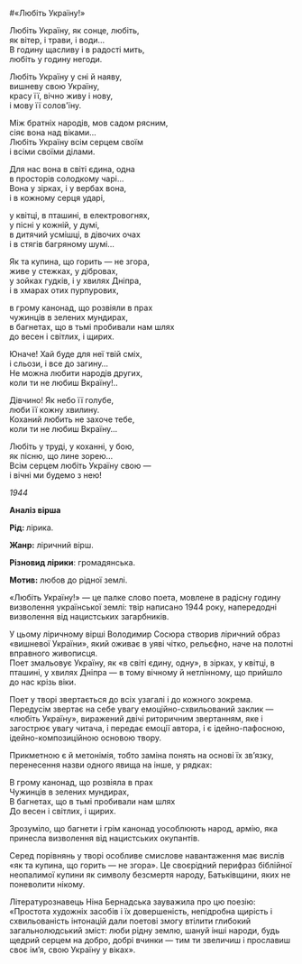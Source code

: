 #«Любіть Україну!»

<p><span style="font-weight: 400;">Любіть Україну, як сонце, любіть,&nbsp;</span><span style="font-weight: 400;"><br /></span><span style="font-weight: 400;">як вітер, і трави, і води&hellip;&nbsp;</span><span style="font-weight: 400;"><br /></span><span style="font-weight: 400;">В годину щасливу і в радості мить,&nbsp;</span><span style="font-weight: 400;"><br /></span><span style="font-weight: 400;">любіть у годину негоди.</span></p>
<p><span style="font-weight: 400;">Любіть Україну у сні й наяву,&nbsp;</span><span style="font-weight: 400;"><br /></span><span style="font-weight: 400;">вишневу свою Україну,&nbsp;</span><span style="font-weight: 400;"><br /></span><span style="font-weight: 400;">красу її, вічно живу і нову,&nbsp;</span><span style="font-weight: 400;"><br /></span><span style="font-weight: 400;">і мову її солов'їну.</span></p>
<p><span style="font-weight: 400;">Між братніх народів, мов садом рясним,&nbsp;</span><span style="font-weight: 400;"><br /></span><span style="font-weight: 400;">сіяє вона над віками&hellip;&nbsp;</span><span style="font-weight: 400;"><br /></span><span style="font-weight: 400;">Любіть Україну всім серцем своїм&nbsp;</span><span style="font-weight: 400;"><br /></span><span style="font-weight: 400;">і всіми своїми ділами.</span></p>
<p><span style="font-weight: 400;">Для нас вона в світі єдина, одна&nbsp;</span><span style="font-weight: 400;"><br /></span><span style="font-weight: 400;">в просторів солодкому чарі&hellip;&nbsp;</span><span style="font-weight: 400;"><br /></span><span style="font-weight: 400;">Вона у зірках, і у вербах вона,&nbsp;</span><span style="font-weight: 400;"><br /></span><span style="font-weight: 400;">і в кожному серця ударі,</span></p>
<p><span style="font-weight: 400;">у квітці, в пташині, в електровогнях,&nbsp;</span><span style="font-weight: 400;"><br /></span><span style="font-weight: 400;">у пісні у кожній, у думі,&nbsp;</span><span style="font-weight: 400;"><br /></span><span style="font-weight: 400;">в дитячий усмішці, в дівочих очах&nbsp;</span><span style="font-weight: 400;"><br /></span><span style="font-weight: 400;">і в стягів багряному шумі&hellip;</span></p>
<p><span style="font-weight: 400;">Як та купина, що горить &mdash; не згора,&nbsp;</span><span style="font-weight: 400;"><br /></span><span style="font-weight: 400;">живе у стежках, у дібровах,&nbsp;</span><span style="font-weight: 400;"><br /></span><span style="font-weight: 400;">у зойках гудків, і у хвилях Дніпра,&nbsp;</span><span style="font-weight: 400;"><br /></span><span style="font-weight: 400;">і в хмарах отих пурпурових,</span></p>
<p><span style="font-weight: 400;">в грому канонад, що розвіяли в прах&nbsp;</span><span style="font-weight: 400;"><br /></span><span style="font-weight: 400;">чужинців в зелених мундирах,&nbsp;</span><span style="font-weight: 400;"><br /></span><span style="font-weight: 400;">в багнетах, що в тьмі пробивали нам шлях&nbsp;</span><span style="font-weight: 400;"><br /></span><span style="font-weight: 400;">до весен і світлих, і щирих.</span></p>
<p><span style="font-weight: 400;">Юначе! Хай буде для неї твій сміх,&nbsp;</span><span style="font-weight: 400;"><br /></span><span style="font-weight: 400;">і сльози, і все до загину&hellip;&nbsp;</span><span style="font-weight: 400;"><br /></span><span style="font-weight: 400;">Не можна любити народів других,&nbsp;</span><span style="font-weight: 400;"><br /></span><span style="font-weight: 400;">коли ти не любиш Вкраїну!..</span></p>
<p><span style="font-weight: 400;">Дівчино! Як небо її голубе,&nbsp;</span><span style="font-weight: 400;"><br /></span><span style="font-weight: 400;">люби її кожну хвилину.&nbsp;</span><span style="font-weight: 400;"><br /></span><span style="font-weight: 400;">Коханий любить не захоче тебе,&nbsp;</span><span style="font-weight: 400;"><br /></span><span style="font-weight: 400;">коли ти не любиш Вкраїну&hellip;</span></p>
<p><span style="font-weight: 400;">Любіть у труді, у коханні, у бою,&nbsp;</span><span style="font-weight: 400;"><br /></span><span style="font-weight: 400;">як пісню, що лине зорею&hellip;&nbsp;</span><span style="font-weight: 400;"><br /></span><span style="font-weight: 400;">Всім серцем любіть Україну свою &mdash;&nbsp;</span><span style="font-weight: 400;"><br /></span><span style="font-weight: 400;">і вічні ми будемо з нею!</span></p>
<p><em><span style="font-weight: 400;">1944</span></em></p>
<p><strong>Аналіз вірша</strong></p>
<p><strong>Рід: </strong><span style="font-weight: 400;">лірика.</span></p>
<p><strong>Жанр:</strong><span style="font-weight: 400;"> ліричний вірш.</span></p>
<p><strong>Різновид лірики</strong><span style="font-weight: 400;">: громадянська.</span></p>
<p><strong>Мотив:</strong><span style="font-weight: 400;"> любов до рідної землі.</span></p>
<p><span style="font-weight: 400;">&laquo;Любіть Україну!&raquo; &mdash; це палке слово поета, мовлене в радісну годину визволення української землі: твір написано 1944 року, напередодні визволення від нацистських загарбників. </span></p>
<p><span style="font-weight: 400;">У цьому ліричному вірші Володимир Сосюра створив ліричний образ &laquo;вишневої України&raquo;, який оживає в уяві чітко, рельєфно, наче на полотні вправного живописця. </span><span style="font-weight: 400;"><br /></span><span style="font-weight: 400;">Поет змальовує Україну, як &laquo;в світі єдину, одну&raquo;, в зірках, у квітці, в пташині, у хвилях Дніпра &mdash; в тому вічному й нетлінному, що прийшло до нас крізь віки. </span></p>
<p><span style="font-weight: 400;">Поет у творі звертається до всіх узагалі і до кожного зокрема. Передусім звертає на себе увагу емоційно-схвильований заклик &mdash; &laquo;любіть Україну&raquo;, виражений двічі риторичним звертанням, яке і загострює увагу читача, і передає емоції автора, і є ідейно-пафосною, ідейно-композиційною основою твору.</span></p>
<p><span style="font-weight: 400;">Прикметною є й метонімія, тобто заміна понять на основі їх зв&rsquo;язку, перенесення назви одного явища на інше, у рядках:</span></p>
<p><span style="font-weight: 400;">В грому канонад, що розвіяла в прах</span><span style="font-weight: 400;"><br /></span><span style="font-weight: 400;">Чужинців в зелених мундирах,</span><span style="font-weight: 400;"><br /></span><span style="font-weight: 400;">В багнетах, що в тьмі пробивали нам шлях</span><span style="font-weight: 400;"><br /></span><span style="font-weight: 400;">До весен і світлих, і щирих.</span></p>
<p><span style="font-weight: 400;">Зрозуміло, що багнети і грім канонад уособлюють народ, армію, яка принесла визволення від нацистських окупантів.</span></p>
<p><span style="font-weight: 400;">Серед порівнянь у творі особливе смислове навантаження має вислів &laquo;як та купина, що горить &mdash; не згора&raquo;. Це своєрідний перифраз біблійної неопалимої купини як символу безсмертя народу, Батьківщини, яких не поневолити нікому.</span></p>
<p><span style="font-weight: 400;">Літературознавець Ніна Бернадська зауважила про цю поезію: &laquo;Простота художніх засобів і їх довершеність, непідробна щирість і схвильованість інтонацій дали поетові змогу втілити глибокий загальнолюдський зміст: люби рідну землю, шануй інші народи, будь щедрий серцем на добро, добрі вчинки &mdash; тим ти звеличиш і прославиш своє ім&rsquo;я, свою Україну у віках&raquo;.</span></p>